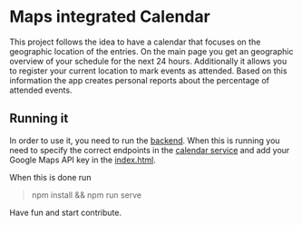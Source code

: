 # Maps integrated Calendar

This project follows the idea to have a calendar that focuses on the geographic location of the entries.
On the main page you get an geographic overview of your schedule for the next 24 hours.
Additionally it allows you to register your current location to mark events as attended.
Based on this information the app creates personal reports about the percentage of attended events.

## Running it

In order to use it, you need to run the [backend](https://github.com/TheSlimvReal/maps-calendar-backend).
When this is running you need to specify the correct endpoints in the [calendar service](https://github.com/TheSlimvReal/maps-calendar-frontend/src/app/calendar-service.ts) and add your Google Maps API key in the [index.html](https://github.com/TheSlimvReal/maps-calendar-frontend/src/index.html).

When this is done run 
> npm install && npm run serve

Have fun and start contribute.
